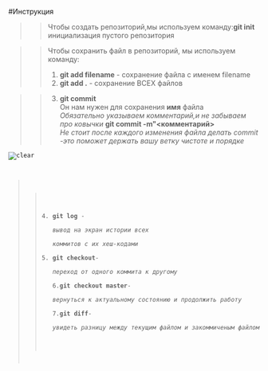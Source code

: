 #Инструкция

>>Чтобы создать репозиторий,мы используем команду:**git init** инициализация пустого репозитория  


>> Чтобы сохранить файл в репозиторий, мы используем команду:  
>> 1.  **git add filename** - сохранение файла с именем filename
>> 2.  **git add .** - сохранение ВСЕХ файлов

>> 3. **git commit**  
>> Он нам нужен для сохранения **имя** файла  
*Обязательно указываем комментарий,и не забываем про ковычки* 
**git commit -m"<комментарий>**  
*Не стоит после каждого изменения файла делать commit -это поможет держать вашу ветку чистоте и порядке*  

<code>![clear]()   
 
>> 4. **git log** -  
*вывод на экран истории всех   
коммитов с их хеш-кодами*  
>> 5. **git checkout**-  
*переход от одного коммита к другому*  
>> 6.**git checkout master**-  
*вернуться к актуальному состоянию и продолжить работу*  
>> 7.**git diff**-  
*увидеть разницу между текущим файлом и закоммиченым файлом*  

